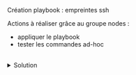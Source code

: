 Création playbook : empreintes ssh

Actions à réaliser grâce au groupe nodes :
- appliquer le playbook
- tester les commandes ad-hoc

<br>

<details>

<summary>Solution</summary>

Application playbook

Utiliser le playbook :
```plain
...
ansible-playbook playbook/main.yml -i inventory
```{{exec}}

Valider l'idempotence playbook :
```plain
...
ansible-playbook playbook/main.yml -i inventory
```{{exec}}

tester les commandes ad-hoc :
```plain
...
ansible all -m ansible.builtin.ping
```{{exec}}
